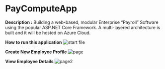 # PayComputeApp

**Description :**
Building a web-based, modular Enterprise “Payroll” Software using the popular ASP.NET Core Framework. A multi-layered architecture is built and it will be hosted on Azure Cloud.

**How to run this application**
![start file](https://user-images.githubusercontent.com/44200835/67097316-94fede00-f205-11e9-803b-1ef61e02a19c.png)

**Create New Employee Profile**
![page](https://user-images.githubusercontent.com/44200835/67097771-8fee5e80-f206-11e9-8571-aca199f07b30.png)

**View Employee Details**
![page2](https://user-images.githubusercontent.com/44200835/67097016-025e3f00-f205-11e9-80fe-a0c31ab7eb64.png)
